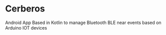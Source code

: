 # Cerberos
Android App Based in Kotlin to manage Bluetooth BLE near events based on Arduino IOT devices

